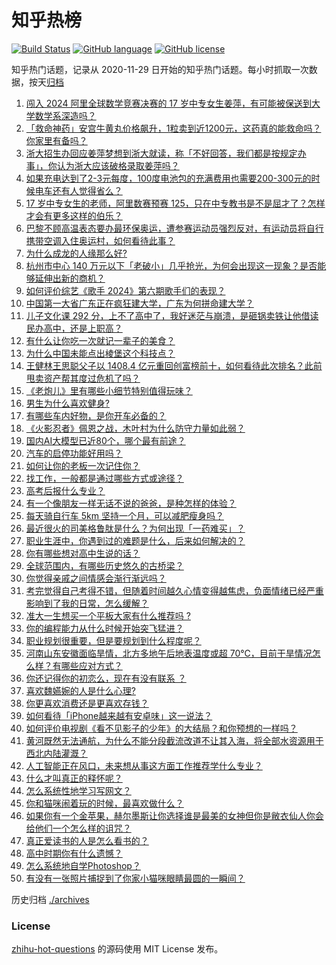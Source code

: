 # 知乎热榜
[![Build Status](https://github.com/ToWeLong/zhihu-hot-questions/workflows/CI/badge.svg)](https://github.com/ToWeLong/zhihu-hot-questions/actions)
[![GitHub language](https://img.shields.io/badge/language-golang-orange.svg)](https://golang.org/)
[![GitHub license](https://img.shields.io/github/license/ToWeLong/zhihu-hot-questions)](https://github.com/ToWeLong/zhihu-hot-questions/blob/main/LICENSE)

知乎热门话题，记录从 2020-11-29 日开始的知乎热门话题。每小时抓取一次数据，按天[归档](./archives)

<!-- BEGIN -->

1. [闯入 2024 阿里全球数学竞赛决赛的 17 岁中专女生姜萍，有可能被保送到大学数学系深造吗？](https://www.zhihu.com/question/658830623)
1. [「救命神药」安宫牛黄丸价格飙升，1粒卖到近1200元，这药真的能救命吗？你家里有备吗？](https://www.zhihu.com/question/658814427)
1. [浙大招生办回应姜萍梦想到浙大就读，称「不好回答，我们都是按规定办事」，你认为浙大应该破格录取姜萍吗？](https://www.zhihu.com/question/658907381)
1. [如果充电达到了2-3元每度，100度电池包的充满费用也需要200-300元的时候电车还有人觉得省么？](https://www.zhihu.com/question/658392561)
1. [17 岁中专女生的老师，阿里数赛预赛 125，只在中专教书是不是屈才了？怎样才会有更多这样的伯乐？](https://www.zhihu.com/question/658842271)
1. [巴黎不顾高温表态要办最环保奥运，遭参赛运动员强烈反对，有运动员将自行携带空调入住奥运村，如何看待此事？](https://www.zhihu.com/question/658808045)
1. [为什么成龙的人缘那么好?](https://www.zhihu.com/question/395061726)
1. [杭州市中心 140 万元以下「老破小」几乎抢光，为何会出现这一现象？是否能够延伸出新的商机？](https://www.zhihu.com/question/658812835)
1. [如何评价综艺《歌手 2024》第六期歌手们的表现？](https://www.zhihu.com/question/658749032)
1. [中国第一大省广东正在疯狂建大学，广东为何拼命建大学？](https://www.zhihu.com/question/658565168)
1. [儿子文化课 292 分，上不了高中了，我好迷茫与崩溃，是砸锅卖铁让他借读民办高中，还是上职高？](https://www.zhihu.com/question/656486083)
1. [有什么让你吃一次就记一辈子的美食？](https://www.zhihu.com/question/442763529)
1. [为什么中国未能点出棱堡这个科技点？](https://www.zhihu.com/question/295424768)
1. [王健林王思聪父子以 1408.4 亿元重回创富榜前十，如何看待此次排名？此前甩卖资产帮其度过危机了吗？](https://www.zhihu.com/question/658817286)
1. [《老炮儿》里有哪些小细节特别值得玩味？](https://www.zhihu.com/question/38827605)
1. [男生为什么喜欢健身?](https://www.zhihu.com/question/658785575)
1. [有哪些车内好物，是你开车必备的？](https://www.zhihu.com/question/657826117)
1. [《火影忍者》佩恩之战，木叶村为什么防守力量如此弱？](https://www.zhihu.com/question/553952488)
1. [国内AI大模型已近80个，哪个最有前途？](https://www.zhihu.com/question/608763410)
1. [汽车的启停功能好用吗？](https://www.zhihu.com/question/656782469)
1. [如何让你的老板一次记住你？](https://www.zhihu.com/question/657650871)
1. [找工作，一般都是通过哪些方式或途径？](https://www.zhihu.com/question/658569869)
1. [高考后报什么专业？](https://www.zhihu.com/question/658273082)
1. [有一个像朋友一样无话不说的爸爸，是种怎样的体验？](https://www.zhihu.com/question/658619262)
1. [每天骑自行车 5km 坚持一个月，可以减肥瘦身吗？](https://www.zhihu.com/question/658575449)
1. [最近很⽕的司美格鲁肽是什么？为何出现「⼀药难买」？](https://www.zhihu.com/question/655495463)
1. [职业生涯中，你遇到过的难题是什么，后来如何解决的？](https://www.zhihu.com/question/658569332)
1. [你有哪些想对高中生说的话？](https://www.zhihu.com/question/297376846)
1. [全球范围内，有哪些历史悠久的古桥梁？](https://www.zhihu.com/question/658208619)
1. [你觉得亲戚之间情感会渐行渐远吗？](https://www.zhihu.com/question/651685310)
1. [考完觉得自己考得不错，但随着时间越久心情变得越焦虑，负面情绪已经严重影响到了我的日常，怎么缓解？](https://www.zhihu.com/question/658169322)
1. [准大一生想买一个平板大家有什么推荐吗               ?](https://www.zhihu.com/question/658433780)
1. [你的编程能力从什么时候开始突飞猛进？](https://www.zhihu.com/question/356351510)
1. [职业规划很重要，但是要规划到什么程度呢？](https://www.zhihu.com/question/657549192)
1. [河南山东安徽面临旱情，北方多地午后地表温度或超 70℃，目前干旱情况怎么样？有哪些应对方式？](https://www.zhihu.com/question/658793131)
1. [你还记得你的初恋么，现在有没有联系 ？](https://www.zhihu.com/question/656708269)
1. [喜欢魏嬿婉的人是什么心理?](https://www.zhihu.com/question/655342965)
1. [你更喜欢消费还是更喜欢存钱？](https://www.zhihu.com/question/658571176)
1. [如何看待「iPhone越来越有安卓味」这一说法？](https://www.zhihu.com/question/658672112)
1. [如何评价电视剧《看不见影子的少年》的大结局？和你预想的一样吗？](https://www.zhihu.com/question/658833325)
1. [黄河既然无法通航，为什么不能分段截流改道不让其入海，将全部水资源用于西北内陆灌溉？](https://www.zhihu.com/question/657742896)
1. [人工智能正在风口，未来想从事这方面工作推荐学什么专业？](https://www.zhihu.com/question/658071118)
1. [什么才叫真正的释怀呢？](https://www.zhihu.com/question/605017306)
1. [怎么系统性地学习写网文？](https://www.zhihu.com/question/657302046)
1. [你和猫咪闹着玩的时候，最喜欢做什么？](https://www.zhihu.com/question/654390521)
1. [如果你有一个金苹果，赫尔墨斯让你选择谁是最美的女神但你是敝衣仙人你会给他们一个怎么样的诅咒？](https://www.zhihu.com/question/656166646)
1. [真正爱读书的人是怎么看书的？](https://www.zhihu.com/question/502804915)
1. [高中时期你有什么遗憾？](https://www.zhihu.com/question/657558907)
1. [怎么系统地自学Photoshop？](https://www.zhihu.com/question/62211230)
1. [有没有一张照片捕捉到了你家小猫咪眼睛最圆的一瞬间？](https://www.zhihu.com/question/652390545)

<!-- END -->

历史归档 [./archives](./archives)


### License
[zhihu-hot-questions](https://github.com/towelong/zhihu-hot-questions) 的源码使用 MIT License 发布。